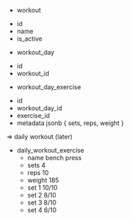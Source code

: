 * workout
- id
- name
- is_active

* workout_day
- id
- workout_id

* workout_day_exercise
- id
- workout_day_id
- exercise_id
- metadata jsonb { sets, reps, weight }

=> daily workout (later)
- daily_workout_exercise
    - name bench press
    - sets 4
    - reps 10
    - weight 185
    - set 1 10/10
    - set 2 8/10
    - set 3 8/10
    - set 4  6/10
